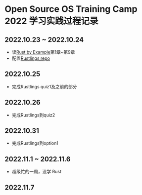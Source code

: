 # Open Source OS Training Camp 2022 学习实践过程记录

## 2022.10.23 ~ 2022.10.24

- 读[Rust by Example](https://doc.rust-lang.org/rust-by-example/index.html)第1章~第9章
- 配置[Rustlings repo](https://github.com/LearningOS/learn_rust_rustlings-VVsxmja)

## 2022.10.25

- 完成Rustlings quiz1及之前的部分

## 2022.10.26

- 完成Rustlings到quiz2

## 2022.10.31

- 完成Rustlings到option1

## 2022.11.1 ~ 2022.11.6

- 超级忙的一周，没学 Rust

## 2022.11.7

